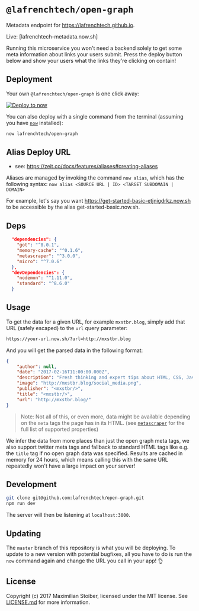 # `@lafrenchtech/open-graph`

Metadata endpoint for https://lafrenchtech.github.io.

Live: [lafrenchtech-metadata.now.sh]

Running this microservice you won't need a backend solely to get some meta information about links your users submit. Press the deploy button below and show your users what the links they're clicking on contain!

## Deployment

Your own `@lafrenchtech/open-graph` is one click away:

[![Deploy to now](https://deploy.now.sh/static/button.svg)](https://deploy.now.sh/?repo=https://github.com/lafrenchtech/open-graph)

You can also deploy with a single command from the terminal (assuming you have [`now`](https://now.sh) installed):

```sh
now lafrenchtech/open-graph
```

## Alias Deploy URL

* see: https://zeit.co/docs/features/aliases#creating-aliases

Aliases are managed by invoking the command `now alias`, which has the following syntax:
`now alias <SOURCE URL | ID> <TARGET SUBDOMAIN | DOMAIN>`

For example, let's say you want https://get-started-basic-etjnigdrkz.now.sh to be accessible by the alias get-started-basic.now.sh.

## Deps

```json
  "dependencies": {
    "got": "^8.0.1",
    "memory-cache": "^0.1.6",
    "metascraper": "^3.0.0",
    "micro": "^7.0.6"
  },
  "devDependencies": {
    "nodemon": "^1.11.0",
    "standard": "^8.6.0"
  }
```

## Usage

To get the data for a given URL, for example `mxstbr.blog`, simply add that URL (safely escaped) to the `url` query parameter:

```sh
https://your-url.now.sh/?url=http://mxstbr.blog
```

And you will get the parsed data in the following format:

```JSON
{
	"author": null,
	"date": "2017-02-16T11:00:00.000Z",
	"description": "Fresh thinking and expert tips about HTML, CSS, JavaScript and other web technologies.",
	"image": "http://mxstbr.blog/social_media.png",
	"publisher": "<mxstbr/>",
	"title": "<mxstbr/>",
	"url": "http://mxstbr.blog/"
}
```

> Note: Not all of this, or even more, data might be available depending on the `meta` tags the page has in its HTML. (see [`metascraper`](https://github.com/ianstormtaylor/metascraper/tree/master/lib/rules) for the full list of supported properties)

We infer the data from more places than just the open graph meta tags, we also support twitter meta tags and fallback to standard HTML tags like e.g. the `title` tag if no open graph data was specified. Results are cached in memory for 24 hours, which means calling this with the same URL repeatedly won't have a large impact on your server!

## Development

```sh
git clone git@github.com:lafrenchtech/open-graph.git
npm run dev
```

The server will then be listening at `localhost:3000`.

## Updating

The `master` branch of this repository is what you will be deploying. To update to a new version with potential bugfixes, all you have to do is run the `now` command again and change the URL you call in your app! 👌

## License

Copyright (c) 2017 Maximilian Stoiber, licensed under the MIT license. See [LICENSE.md](LICENSE.md) for more information.
